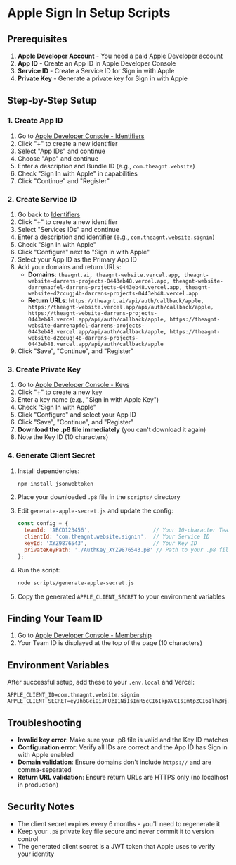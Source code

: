# Apple Sign In Setup Scripts

## Prerequisites

1. **Apple Developer Account** - You need a paid Apple Developer account
2. **App ID** - Create an App ID in Apple Developer Console
3. **Service ID** - Create a Service ID for Sign in with Apple
4. **Private Key** - Generate a private key for Sign in with Apple

## Step-by-Step Setup

### 1. Create App ID
1. Go to [Apple Developer Console - Identifiers](https://developer.apple.com/account/resources/identifiers/list)
2. Click "+" to create a new identifier
3. Select "App IDs" and continue
4. Choose "App" and continue
5. Enter a description and Bundle ID (e.g., `com.theagnt.website`)
6. Check "Sign In with Apple" in capabilities
7. Click "Continue" and "Register"

### 2. Create Service ID
1. Go back to [Identifiers](https://developer.apple.com/account/resources/identifiers/list)
2. Click "+" to create a new identifier
3. Select "Services IDs" and continue
4. Enter a description and identifier (e.g., `com.theagnt.website.signin`)
5. Check "Sign In with Apple"
6. Click "Configure" next to "Sign In with Apple"
7. Select your App ID as the Primary App ID
8. Add your domains and return URLs:
   - **Domains**: `theagnt.ai, theagnt-website.vercel.app, theagnt-website-darrens-projects-0443eb48.vercel.app, theagnt-website-darrenapfel-darrens-projects-0443eb48.vercel.app, theagnt-website-d2ccugj4b-darrens-projects-0443eb48.vercel.app`
   - **Return URLs**: `https://theagnt.ai/api/auth/callback/apple, https://theagnt-website.vercel.app/api/auth/callback/apple, https://theagnt-website-darrens-projects-0443eb48.vercel.app/api/auth/callback/apple, https://theagnt-website-darrenapfel-darrens-projects-0443eb48.vercel.app/api/auth/callback/apple, https://theagnt-website-d2ccugj4b-darrens-projects-0443eb48.vercel.app/api/auth/callback/apple`
9. Click "Save", "Continue", and "Register"

### 3. Create Private Key
1. Go to [Apple Developer Console - Keys](https://developer.apple.com/account/resources/authkeys/list)
2. Click "+" to create a new key
3. Enter a key name (e.g., "Sign in with Apple Key")
4. Check "Sign In with Apple"
5. Click "Configure" and select your App ID
6. Click "Save", "Continue", and "Register"
7. **Download the .p8 file immediately** (you can't download it again)
8. Note the Key ID (10 characters)

### 4. Generate Client Secret
1. Install dependencies:
   ```bash
   npm install jsonwebtoken
   ```

2. Place your downloaded `.p8` file in the `scripts/` directory

3. Edit `generate-apple-secret.js` and update the config:
   ```javascript
   const config = {
     teamId: 'ABCD123456',                    // Your 10-character Team ID
     clientId: 'com.theagnt.website.signin',  // Your Service ID
     keyId: 'XYZ9876543',                     // Your Key ID
     privateKeyPath: './AuthKey_XYZ9876543.p8' // Path to your .p8 file
   };
   ```

4. Run the script:
   ```bash
   node scripts/generate-apple-secret.js
   ```

5. Copy the generated `APPLE_CLIENT_SECRET` to your environment variables

## Finding Your Team ID
1. Go to [Apple Developer Console - Membership](https://developer.apple.com/account/manage)
2. Your Team ID is displayed at the top of the page (10 characters)

## Environment Variables
After successful setup, add these to your `.env.local` and Vercel:
```
APPLE_CLIENT_ID=com.theagnt.website.signin
APPLE_CLIENT_SECRET=eyJhbGciOiJFUzI1NiIsInR5cCI6IkpXVCIsImtpZCI6IlhZWj...
```

## Troubleshooting
- **Invalid key error**: Make sure your .p8 file is valid and the Key ID matches
- **Configuration error**: Verify all IDs are correct and the App ID has Sign in with Apple enabled
- **Domain validation**: Ensure domains don't include `https://` and are comma-separated
- **Return URL validation**: Ensure return URLs are HTTPS only (no localhost in production)

## Security Notes
- The client secret expires every 6 months - you'll need to regenerate it
- Keep your `.p8` private key file secure and never commit it to version control
- The generated client secret is a JWT token that Apple uses to verify your identity
